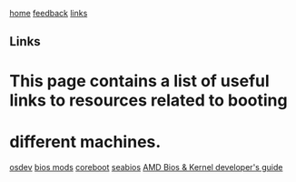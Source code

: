[home](/) [feedback](/feedback) [links](/links)
## Links
# This page contains a list of useful links to resources related to booting
# different machines.
[osdev](https://wiki.osdev.org)
[bios mods](https://www.bios-mods.com)
[coreboot](https://www.corebooot.org)
[seabios](https://seabios.org/SeaBIOS)
[AMD Bios & Kernel developer's
guide](https://www.amd.com/system/files/TechDocs/52740_16h_Models_30h-3Fh_BKDG.pdf)



